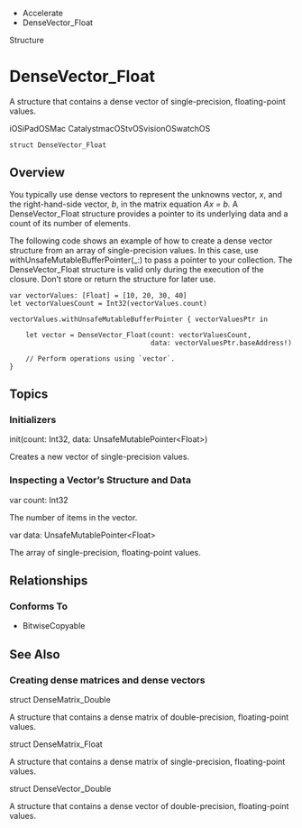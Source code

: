 

- Accelerate
-  DenseVector_Float 

Structure

# DenseVector_Float

A structure that contains a dense vector of single-precision, floating-point values.

iOSiPadOSMac CatalystmacOStvOSvisionOSwatchOS

``` source
struct DenseVector_Float
```

## Overview

You typically use dense vectors to represent the unknowns vector, *x*, and the right-hand-side vector, *b*, in the matrix equation *Ax = b.* A DenseVector_Float structure provides a pointer to its underlying data and a count of its number of elements.

The following code shows an example of how to create a dense vector structure from an array of single-precision values. In this case, use withUnsafeMutableBufferPointer(_:) to pass a pointer to your collection. The DenseVector_Float structure is valid only during the execution of the closure. Don’t store or return the structure for later use.

```
var vectorValues: [Float] = [10, 20, 30, 40]
let vectorValuesCount = Int32(vectorValues.count)

vectorValues.withUnsafeMutableBufferPointer { vectorValuesPtr in

    let vector = DenseVector_Float(count: vectorValuesCount,
                                   data: vectorValuesPtr.baseAddress!)

    // Perform operations using `vector`.
}
```

## Topics

### Initializers

init(count: Int32, data: UnsafeMutablePointer&lt;Float>)

Creates a new vector of single-precision values.

### Inspecting a Vector’s Structure and Data

var count: Int32

The number of items in the vector.

var data: UnsafeMutablePointer&lt;Float>

The array of single-precision, floating-point values.

## Relationships

### Conforms To

- BitwiseCopyable

## See Also

### Creating dense matrices and dense vectors

struct DenseMatrix_Double

A structure that contains a dense matrix of double-precision, floating-point values.

struct DenseMatrix_Float

A structure that contains a dense matrix of single-precision, floating-point values.

struct DenseVector_Double

A structure that contains a dense vector of double-precision, floating-point values.

